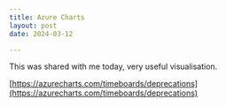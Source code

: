 ```yaml
---
title: Azure Charts
layout: post
date: 2024-03-12

---
```


This was shared with me today, very useful visualisation.

[https://azurecharts.com/timeboards/deprecations](https://azurecharts.com/timeboards/deprecations)


